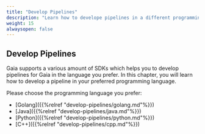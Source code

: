 ```yaml
---
title: "Develop Pipelines"
description: "Learn how to develope pipelines in a different programming language."
weight: 15
alwaysopen: false
---
```


## Develop Pipelines

Gaia supports a various amount of SDKs which helps you to develop pipelines for Gaia in the language you prefer.
In this chapter, you will learn how to develop a pipeline in your preferred programming language.

Please choose the programming language you prefer:

* [Golang]({{%relref "develop-pipelines/golang.md"%}})
* [Java]({{%relref "develop-pipelines/java.md"%}})
* [Python]({{%relref "develop-pipelines/python.md"%}})
* [C++]({{%relref "develop-pipelines/cpp.md"%}})

